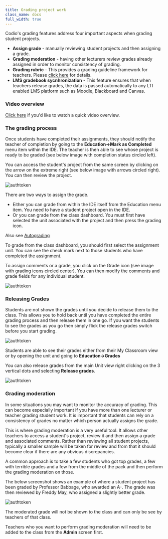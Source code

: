 ```yaml
---
title: Grading project work
class_name: docs
full_width: true
---
```


Codio's grading features address four important aspects when grading student projects.

- **Assign grade** - manually reviewing student projects and then assigning a grade.
- **Grading moderation** - having other lecturers review grades already assigned in order to monitor consistency of grading.
- **Grading rubric** - This provides a grading guideline framework for teachers. Please [click here](/docs/classes/classmanagement/rubric) for details.
- **LMS gradebook sycnhronization** - This feature ensures that when teachers release grades, the data is passed automatically to any LTI enabled LMS platform such as Moodle, Blackboard and Canvas.

### Video overview
[Click here](https://vimeo.com/165275339) if you'd like to watch a quick video overview.

### The grading process
Once students have completed their assignments, they should notify the teacher of completion by going to the **Education->Mark as Completed** menu item within the IDE. The teacher is then able to see whose project is ready to be graded (see below image with completion status circled left).

You can access the student's project from the same screen by clicking on the arrow on the extreme right (see below image with arrows circled right). You can then review the project. 

<img alt="authtoken" src="/img/docs/grading-unit.png" class="simple"/>

There are two ways to assign the grade.

- Either you can grade from within the IDE itself from the Education menu item. You need to have a student project open in the IDE.
- Or you can grade from the class dashboard. You must first have selected the unit associated with the project and then press the grading icon. 

Also see [Autograding](/docs/classes/unitmanagement/settings-info/autograde/)

To grade from the class dashboard, you should first select the assignment unit. You can see the check mark next to those students who have completed the assignment.

To assign comments or a grade, you click on the Grade icon (see image with grading icons circled center). You can then modify the comments and grade fields for any individual student.

<img alt="authtoken" src="/img/docs/grading-assign.png" class="simple"/>


### Releasing Grades
Students are not shown the grades until you decide to release them to the class. This allows you to hold back until you have completed the entire grading process and then release them in one go. If you want the students to see the grades as you go then simply flick the release grades switch before you start grading.

<img alt="authtoken" src="/img/docs/grading-release.png" class="simple"/>

Students are able to see their grades either from their My Classroom view or by opening the unit and going to **Education->Grades**

You can also release grades from the main Unit view right clicking on the 3 vertical dots and selecting **Release grades**.

<img alt="authtoken" src="/img/docs/grading-release2.png" class="simple"/>

### Grading moderation
In some situations you may want to monitor the accuracy of grading. This can become especially important if you have more than one lecturer or teacher grading student work. It is important that students can rely on a consistency of grades no matter which person actually assigns the grade.

This is where grading moderation is a very useful tool. It allows other teachers to access a student's project, review it and then assign a grade and associated comments. Rather than reviewing all student projects, typically a smaller sample will be taken for review and from that it should become clear if there are any obvious discrepancies.

A common approach is to take a few students who got top grades, a few with terrible grades and a few from the middle of the pack and then perform the grading moderation on those.

The below screenshot shows an example of where a student project has been graded by Professor Babbage, who awarded an A-. The grade was then reviewed by Freddy May, who assigned a slightly better grade.

<img alt="authtoken" src="/img/docs/grading-moderation.png" class="simple"/>

The moderated grade will not be shown to the class and can only be see by teachers of that class.

Teachers who you want to perform grading moderation will need to be added to the class from the **Admin** screen first.



